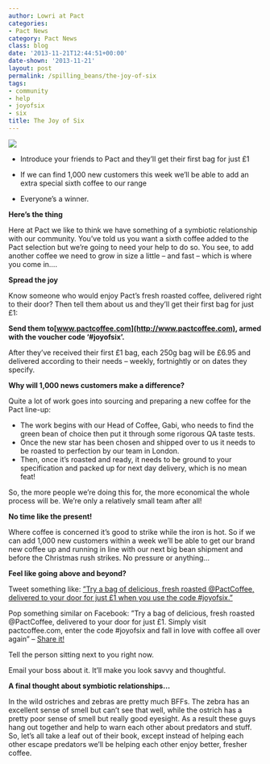 ```yaml
---
author: Lowri at Pact
categories:
- Pact News
category: Pact News
class: blog
date: '2013-11-21T12:44:51+00:00'
date-shown: '2013-11-21'
layout: post
permalink: /spilling_beans/the-joy-of-six
tags:
- community
- help
- joyofsix
- six
title: The Joy of Six
---
```


![](http://media.tumblr.com/8c629c54df06e50bd67a0e452e37769a/tumblr_inline_mwm5ohoFdd1rx5c1j.jpg)

  * Introduce your friends to Pact and they’ll get their first bag for just £1

  * If we can find 1,000 new customers this week we’ll be able to add an extra special sixth coffee to our range

  * Everyone’s a winner.

**Here’s the thing**

Here at Pact we like to think we have something of a symbiotic relationship
with our community. You’ve told us you want a sixth coffee added to the Pact
selection but we’re going to need your help to do so. You see, to add another
coffee we need to grow in size a little – and fast – which is where you come
in….

**Spread the joy**

Know someone who would enjoy Pact’s fresh roasted coffee, delivered right to
their door? Then tell them about us and they’ll get their first bag for just
£1:

**Send them to[www.pactcoffee.com](http://www.pactcoffee.com), armed with the
voucher code ‘#joyofsix’.**

After they’ve received their first £1 bag, each 250g bag will be £6.95 and
delivered according to their needs – weekly, fortnightly or on dates they
specify.

**Why will 1,000 news customers make a difference?**

Quite a lot of work goes into sourcing and preparing a new coffee for the Pact
line-up:

  * The work begins with our Head of Coffee, Gabi, who needs to find the green bean of choice then put it through some rigorous QA taste tests.
  * Once the new star has been chosen and shipped over to us it needs to be roasted to perfection by our team in London.
  * Then, once it’s roasted and ready, it needs to be ground to your specification and packed up for next day delivery, which is no mean feat!

So, the more people we’re doing this for, the more economical the whole
process will be. We’re only a relatively small team after all!

**No time like the present!**

Where coffee is concerned it’s good to strike while the iron is hot. So if we
can add 1,000 new customers within a week we’ll be able to get our brand new
coffee up and running in line with our next big bean shipment and before the
Christmas rush strikes. No pressure or anything…

**Feel like going above and beyond?**

Tweet something like: [”Try a bag of delicious, fresh roasted @PactCoffee,
delivered to your door for just £1 when you use the code
#joyofsix.”](http://twitter.com/home?status=Try%20a%20bag%20of%20delicious%2C%20fresh%20roasted%20%40PactCoffee%2C%20delivered%20to%20your%20door%20for%20just%20%C2%A31%20when%20you%20use%20the%20code%20%23joyofsix.)

Pop something similar on Facebook: ”Try a bag of delicious, fresh roasted
@PactCoffee, delivered to your door for just £1. Simply visit pactcoffee.com,
enter the code #joyofsix and fall in love with coffee all over again” – [Share
it!](https://www.facebook.com/sharer/sharer.php?u=http%3A%2F%2Fwww.pactcoffee.com%2F)

Tell the person sitting next to you right now.

Email your boss about it. It’ll make you look savvy and thoughtful.

**A final thought about symbiotic relationships…**

In the wild ostriches and zebras are pretty much BFFs. The zebra has an
excellent sense of smell but can’t see that well, while the ostrich has a
pretty poor sense of smell but really good eyesight. As a result these guys
hang out together and help to warn each other about predators and stuff. So,
let’s all take a leaf out of their book, except instead of helping each other
escape predators we’ll be helping each other enjoy better, fresher coffee.